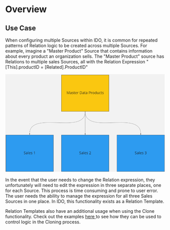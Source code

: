 # Overview

## Use Case

When configuring multiple Sources within IDO, it is common for repeated patterns of Relation logic to be created across multiple Sources. For example, imagine a "Master Product" Source that contains information about every product an organization sells. The "Master Product" source has Relations to multiple sales Sources, all with the Relation Expression "\[This].productID = \[Related].ProductID"

![Master Products](<../../../.gitbook/assets/image (400) (1).png>)

In the event that the user needs to change the Relation expression, they unfortunately will need to edit the expression in three separate places, one for each Source. This process is time consuming and prone to user error. The user needs the ability to manage the expression for all three Sales Sources in one place. In IDO, this functionality exists as a Relation Template.

Relation Templates also have an additional usage when using the Clone functionality. Check out the examples [here ](../../cloning/cloning-with-relations/)to see how they can be used to control logic in the Cloning process.

